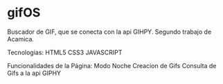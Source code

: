 # gifOS
Buscador de GIF, que se conecta con la api GIHPY. Segundo trabajo de Acamica.

Tecnologias:
HTML5
CSS3
JAVASCRIPT

Funcionalidades de la Página:
Modo Noche
Creacion de Gifs
Consulta de Gifs a la api GIPHY
